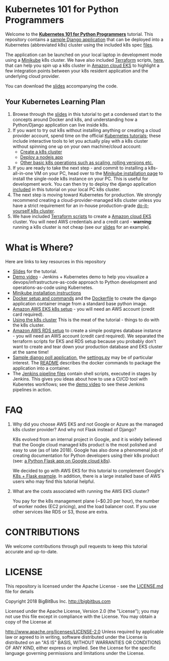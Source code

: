 # Kubernetes 101 for Python Programmers
Welcome to the [__Kubernetes 101 for Python Programmers__](https://2018.pycon.ca/talks/talk-PC-51523/) tutorial. This repository contains a [sample Django application](/django-poll-project) that can be deployed into a Kubernetes (abbreviated k8s) cluster using the included k8s spec [files](/kubecode).

The application can be launched on your local laptop in development mode using a [Minikube](https://kubernetes.io/docs/setup/minikube/) k8s cluster. We have also included [Terraform](https://www.terraform.io/) scripts, [here](aws-k8s-pgdb-with-terraform/aws-kubernetes), that can help you spin up a k8s cluster in [Amazon cloud EKS](https://aws.amazon.com/eks/) to highlight a few integration points between your k8s resident application and the underlying cloud provider.

You can download the [slides](/tutorial/Kubernetes-101-for-Python-Programmers-Feb_2019.pdf) accompanying the code.


## Your Kubernetes Learning Plan

1. Browse through the [slides](/tutorial/Kubernetes-101-for-Python-Programmers-Feb_2019.pdf) in this tutorial to get a condensed start to the concepts around Docker and k8s, and understanding how a Python/Django application can live inside k8s.
2. If you want to try out k8s without installing anything or creating a cloud provider account, spend time on the official [Kubernetes tutorials](https://kubernetes.io/docs/tutorials/); these include interactive tools to let you actually play with a k8s cluster without spinning one up on your own machine/cloud account:
    *   [Create a k8s cluster](https://kubernetes.io/docs/tutorials/kubernetes-basics/create-cluster/cluster-interactive/)
    *  [Deploy a nodejs app](https://kubernetes.io/docs/tutorials/kubernetes-basics/deploy-app/deploy-interactive/)
    *  [Other basic k8s operations such as scaling, rolling versions etc.](https://kubernetes.io/docs/tutorials/kubernetes-basics/)
3. If you are ready to take the next step - and commit to installing a k8s-all-in-one VM on your PC, head over to the [Minikube installation page](https://kubernetes.io/docs/tasks/tools/install-minikube/) to install the single-node k8s instance on your PC. This is useful for development work. You can then try to deploy the django application [included](/django-poll-project) in this tutorial on your local PC k8s cluster.
4. The next step is moving toward Kubernetes for production. We strongly recommend creating a cloud-provider-managed k8s cluster unless you have a strict requirement for an in-house production-grade [do-it-yourself k8s cluster](https://kubernetes.io/docs/setup/scratch/).  
5. We have included [Terraform scripts](/aws-k8s-pgdb-with-terraform/aws-kubernetes) to create a [Amazon cloud EKS](https://aws.amazon.com/eks/) cluster. You will need AWS credentials and a credit card - __warning__: running a k8s cluster is not cheap (see our [slides](/tutorial/BigBitBus.Kubernetes-101-for-Python-Programmers.pdf) for an example).

# What is Where?
Here are links to key resources in this repository
* [Slides](/tutorial/Kubernetes-101-for-Python-Programmers-Feb_2019.pdf) for the tutorial.
* [Demo video](https://youtu.be/LRucFET42PI) - Jenkins + Kubernetes demo to help you visualize a devops/infrastructure-as-code approach to Python development and operations-as-code using Kubernetes. 
* [Minikube installation instructions](https://kubernetes.io/docs/tasks/tools/install-minikube/) 
* [Docker setup and commands](/django-poll-project/poll-app-README.md) and the [Dockerfile](/django-poll-project/Dockerfile) to create the django application container image from a standard base python image. 
* [Amazon AWS EKS k8s setup](/aws-k8s-pgdb-with-terraform/aws-kubernetes/aws-k8s-README.md) - you will need an AWS account (credit card required).
* [Using the k8s cluster](/kubecode/kubectl-code-README.md) This is the meat of the tutorial - things to do with the k8s cluster.
* [Amazon AWS RDS setup](/aws-k8s-pgdb-with-terraform/aws-kubernetes/aws-k8s-README.md)  to create a simple postgres database instance - you will need an AWS account (credit card required). We separated the terraform scripts for EKS and RDS setup because you probably don't want to create and tear down your production database and EKS cluster at the same time!
* [Sample django poll application](/django-poll-project), the [settings.py](/django-poll-project/kube101/kube101/settings.py) may be of particular interest. The [README](/django-poll-project/poll-app-README.md) describes the docker commands to package the application into a container. 
* The [Jenkins pipeline files](/jenkins) contain shell scripts, executed in stages by Jenkins. This gives you ideas about how to use a CI/CD tool with Kuberetes workflows; see the [demo video](https://youtu.be/LRucFET42PI) to see these Jenkins pipelines in action.



# FAQ
1. Why did you choose AWS EKS and not Google or Azure as the managed k8s cluster provider? And why not Flask instead of Django?

    K8s evolved from an internal project in Google, and it is widely believed that the Google cloud managed k8s product is the most polished and easy to use (as of late 2018). Google has also done a phenomenal job of creating documentation for Python developers using their k8s product (see: [a Python Flask app on Google cloud k8s](https://cloud.google.com/python/tutorials/bookshelf-on-kubernetes-engine)).

    We decided to go with AWS EKS for this tutorial to complement Google's [K8s + Flask example]((https://cloud.google.com/python/tutorials/bookshelf-on-kubernetes-engine)). In addition, there is a large installed base of AWS users who may find this tutorial helpful.
2. What are the costs associated with running the AWS EKS cluster?
    
    You pay for the k8s management plane (~$0.20 per hour), the number of worker nodes (EC2 pricing), and the load balancer cost. If you use other services like RDS or S3, those are extra.

# CONTRIBUTIONS
We welcome contributions through pull requests to keep this tutorial accurate and up-to-date.

# LICENSE
This repository is licensed under the Apache License - see the [LICENSE.md](LICENSE.md) file for details

Copyright 2018 BigBitBus Inc. http://bigbitbus.com

Licensed under the Apache License, Version 2.0 (the "License"); you may not use this file except in compliance with the License. You may obtain a copy of the License at

   http://www.apache.org/licenses/LICENSE-2.0
Unless required by applicable law or agreed to in writing, software distributed under the License is distributed on an "AS IS" BASIS, WITHOUT WARRANTIES OR CONDITIONS OF ANY KIND, either express or implied. See the License for the specific language governing permissions and limitations under the License.
